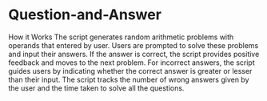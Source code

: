 # Question-and-Answer
How it Works
The script generates random arithmetic problems with operands that entered by user.
Users are prompted to solve these problems and input their answers.
If the answer is correct, the script provides positive feedback and moves to the next problem.
For incorrect answers, the script guides users by indicating whether the correct answer is greater or lesser than their input.
The script tracks the number of wrong answers given by the user and the time taken to solve all the questions.
